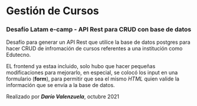 # Gestión de Cursos
### Desafío Latam e-camp - API Rest para CRUD con base de datos

Desafío para generar un API Rest que utilice la base de datos postgres para hacer CRUD de infromación de cursos referentes a una institución como Edutecno.

EL frontend ya estaa incluido, solo hubo que hacer pequeñas modificaciones para mejorarlo, en especial, se colocó los input en una formulario (**form**), para permitir que sea el mismo *HTML* quien valide la información que se envía a la base de datos.

Realizado por ***Darío Valenzuela***, octubre 2021
